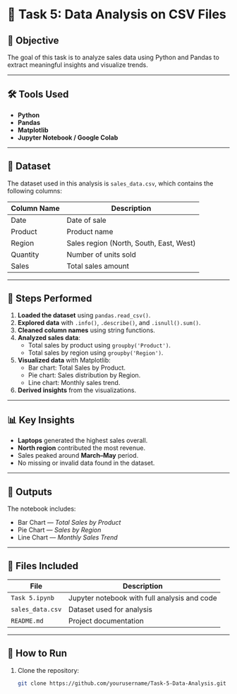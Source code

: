 # 🧩 Task 5: Data Analysis on CSV Files

## 📘 Objective
The goal of this task is to analyze sales data using Python and Pandas to extract meaningful insights and visualize trends.

---

## 🛠️ Tools Used
- **Python**
- **Pandas**
- **Matplotlib**
- **Jupyter Notebook / Google Colab**

---

## 📂 Dataset
The dataset used in this analysis is `sales_data.csv`, which contains the following columns:

| Column Name | Description |
|--------------|-------------|
| Date | Date of sale |
| Product | Product name |
| Region | Sales region (North, South, East, West) |
| Quantity | Number of units sold |
| Sales | Total sales amount |

---

## 🧠 Steps Performed

1. **Loaded the dataset** using `pandas.read_csv()`.
2. **Explored data** with `.info()`, `.describe()`, and `.isnull().sum()`.
3. **Cleaned column names** using string functions.
4. **Analyzed sales data**:
   - Total sales by product using `groupby('Product')`.
   - Total sales by region using `groupby('Region')`.
5. **Visualized data** with Matplotlib:
   - Bar chart: Total Sales by Product.
   - Pie chart: Sales distribution by Region.
   - Line chart: Monthly sales trend.
6. **Derived insights** from the visualizations.

---

## 📊 Key Insights
- **Laptops** generated the highest sales overall.  
- **North region** contributed the most revenue.  
- Sales peaked around **March–May** period.  
- No missing or invalid data found in the dataset.

---

## 📸 Outputs
The notebook includes:
- Bar Chart — *Total Sales by Product*
- Pie Chart — *Sales by Region*
- Line Chart — *Monthly Sales Trend*

---

## 📁 Files Included
| File | Description |
|------|--------------|
| `Task 5.ipynb` | Jupyter notebook with full analysis and code |
| `sales_data.csv` | Dataset used for analysis |
| `README.md` | Project documentation |

---

## 🚀 How to Run
1. Clone the repository:
   ```bash
   git clone https://github.com/yourusername/Task-5-Data-Analysis.git
